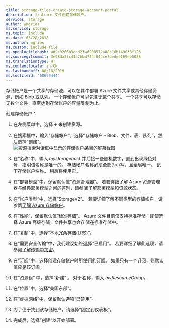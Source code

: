 ```yaml
---
title: storage-files-create-storage-account-portal
description: 为 Azure 文件创建存储帐户。
services: storage
author: wmgries
ms.service: storage
ms.topic: include
ms.date: 03/28/2018
ms.author: wgries
ms.custom: include file
ms.openlocfilehash: a09e9206b3ecd23a6208572a88c16b149033f123
ms.sourcegitcommit: 3e98da33c41a7bbd724f644ce7dedee169eb5028
ms.translationtype: HT
ms.contentlocale: zh-CN
ms.lasthandoff: 06/18/2019
ms.locfileid: "68699444"
---
```

存储帐户是一个共享的存储池，可以在其中部署 Azure 文件共享或其他存储资源，例如 Blob 或队列。 一个存储帐户可以包含无数个共享。 一个共享可以存储无数个文件，直至达到存储帐户的容量限制为止。

创建存储帐户：

1. 在左侧菜单中，选择 **+** 来创建资源。
2. 在搜索框中，输入“存储帐户”，选择“存储帐户 - Blob、文件、表、队列”，然后选择“创建”。   
    ![资源搜索对话框中显示的存储帐户条目的屏幕截图](../articles/storage/files/media/storage-how-to-use-files-portal/create-storage-account-1.png)

3. 在“名称”中，输入 *mystorageacct* 并后接一些随机数字，直到出现绿色对号，指明该名称是唯一的。  存储帐户名称必须全部为小写，且全局唯一。 记下存储帐户名称。 稍后将使用它。 
4. 在“部署模型”中，保留默认值“资源管理器”。   若要详细了解 Azure 资源管理器与经典部署模型之间的差别，请参阅[了解部署模型和资源状态](../articles/azure-resource-manager/resource-manager-deployment-model.md)。
5. 在“帐户类型”中，选择“StorageV2”。   若要详细了解不同类型的存储帐户，请参阅[了解 Azure 存储帐户](../articles/storage/common/storage-account-options.md?toc=%2fazure%2fstorage%2ffiles%2ftoc.json)。
6. 在“性能”，保留默认值“标准存储”。   Azure 文件目前仅支持标准存储；即使选择 Azure 高级存储，文件共享也会存储在标准存储中。
7. 在“复制”中，选择“本地冗余存储(LRS)”。   
8. 在“需要安全传输”中，我们建议始终选择“已启用”。   若要详细了解此选项，请参阅[了解传输中加密](../articles/storage/common/storage-require-secure-transfer.md?toc=%2fazure%2fstorage%2ffiles%2ftoc.json)。
9. 在“订阅”中，选择创建存储帐户时所使用的订阅。  如果只有一个订阅，则默认值应是该订阅。
10. 在“资源组”  中，选择“新建”  。 对于名称，输入 *myResourceGroup*。
11. 在“位置”中，选择“美国东部”。  
12. 在“虚拟网络”中，保留默认选项“已禁用”。   
13. 为了便于找到该存储帐户，请选择“固定到仪表板”。 
14. 完成后，选择“创建”以开始部署。 